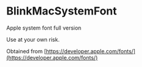 # BlinkMacSystemFont

Apple system font full version

Use at your own risk.

Obtained from [https://developer.apple.com/fonts/](https://developer.apple.com/fonts/)
